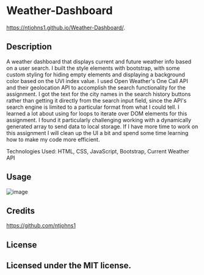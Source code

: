 # Weather-Dashboard

https://ntjohns1.github.io/Weather-Dashboard/.

## Description

A weather dashboard that displays current and future weather info based on a user search. I built the style elements with bootstrap, with some custom styling for hiding empty elements and displaying a background color based on the UVI index value. I used Open Weather's One Call API and their geolocation API to accomplish the search functionality for the assignment. I got the text for the city names in the search history buttons rather than getting it directly from the search input field, since the API's search engine is limited to a particular format from what I could tell. I learned a lot about using for loops to iterate over DOM elements for this assignment. I found it particularly challenging working with a dynamically generated array to send data to local storage. If I have more time to work on this assignment I will clean up the UI a bit and spend some time learning how to make my code more efficient.

Technologies Used: HTML, CSS, JavaScript, Bootstrap, Current Weather API


## Usage

![image](https://user-images.githubusercontent.com/77765270/111591005-37c1e000-879d-11eb-9491-892be542b8a1.png)


## Credits

https://github.com/ntjohns1


## License

Licensed under the MIT license.
---


